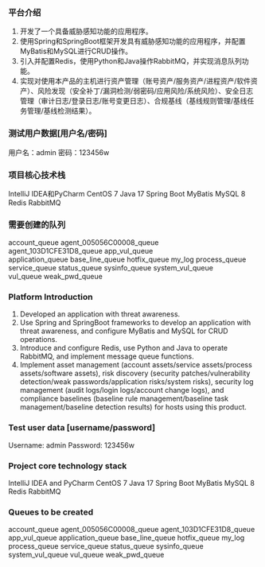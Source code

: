 ### 平台介绍

1. 开发了一个具备威胁感知功能的应用程序。
2. 使用Spring和SpringBoot框架开发具有威胁感知功能的应用程序，并配置MyBatis和MySQL进行CRUD操作。
3. 引入并配置Redis，使用Python和Java操作RabbitMQ，并实现消息队列功能。
4. 实现对使用本产品的主机进行资产管理（账号资产/服务资产/进程资产/软件资产）、风险发现（安全补丁/漏洞检测/弱密码/应用风险/系统风险）、安全日志管理（审计日志/登录日志/账号变更日志）、合规基线（基线规则管理/基线任务管理/基线检测结果）。

### 测试用户数据[用户名/密码] 

用户名：admin
密码：123456w

### 项目核心技术栈

IntelliJ IDEA和PyCharm
CentOS 7
Java 17
Spring Boot
MyBatis
MySQL 8
Redis
RabbitMQ

### 需要创建的队列

account_queue
agent_005056C00008_queue		
agent_103D1CFE31D8_queue
app_vul_queue			
application_queue
base_line_queue
hotfix_queue
my_log
process_queue
service_queue
status_queue
sysinfo_queue
system_vul_queue			
vul_queue
weak_pwd_queue

### Platform Introduction

1. Developed an application with threat awareness.
2. Use Spring and SpringBoot frameworks to develop an application with threat awareness, and configure MyBatis and MySQL for CRUD operations.
3. Introduce and configure Redis, use Python and Java to operate RabbitMQ, and implement message queue functions.
4. Implement asset management (account assets/service assets/process assets/software assets), risk discovery (security patches/vulnerability detection/weak passwords/application risks/system risks), security log management (audit logs/login logs/account change logs), and compliance baselines (baseline rule management/baseline task management/baseline detection results) for hosts using this product.

### Test user data [username/password]

Username: admin
Password: 123456w

### Project core technology stack

IntelliJ IDEA and PyCharm
CentOS 7
Java 17
Spring Boot
MyBatis
MySQL 8
Redis
RabbitMQ

### Queues to be created

account_queue
agent_005056C00008_queue
agent_103D1CFE31D8_queue
app_vul_queue
application_queue
base_line_queue
hotfix_queue
my_log
process_queue
service_queue
status_queue
sysinfo_queue
system_vul_queue
vul_queue
weak_pwd_queue